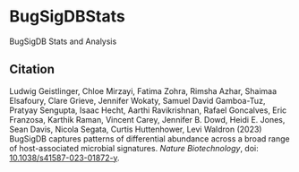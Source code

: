 # BugSigDBStats
BugSigDB Stats and Analysis

## Citation

Ludwig Geistlinger, Chloe Mirzayi, Fatima Zohra, Rimsha Azhar,
Shaimaa Elsafoury, Clare Grieve, Jennifer Wokaty, Samuel David Gamboa-Tuz,
Pratyay Sengupta, Isaac Hecht, Aarthi Ravikrishnan, Rafael Goncalves,
Eric Franzosa, Karthik Raman, Vincent Carey, Jennifer B. Dowd,
Heidi E. Jones, Sean Davis, Nicola Segata, Curtis Huttenhower, Levi Waldron (2023)
BugSigDB captures patterns of differential abundance across a broad range of host-associated microbial signatures. 
*Nature Biotechnology*, doi: [10.1038/s41587-023-01872-y](https://doi.org/10.1038/s41587-023-01872-y).
